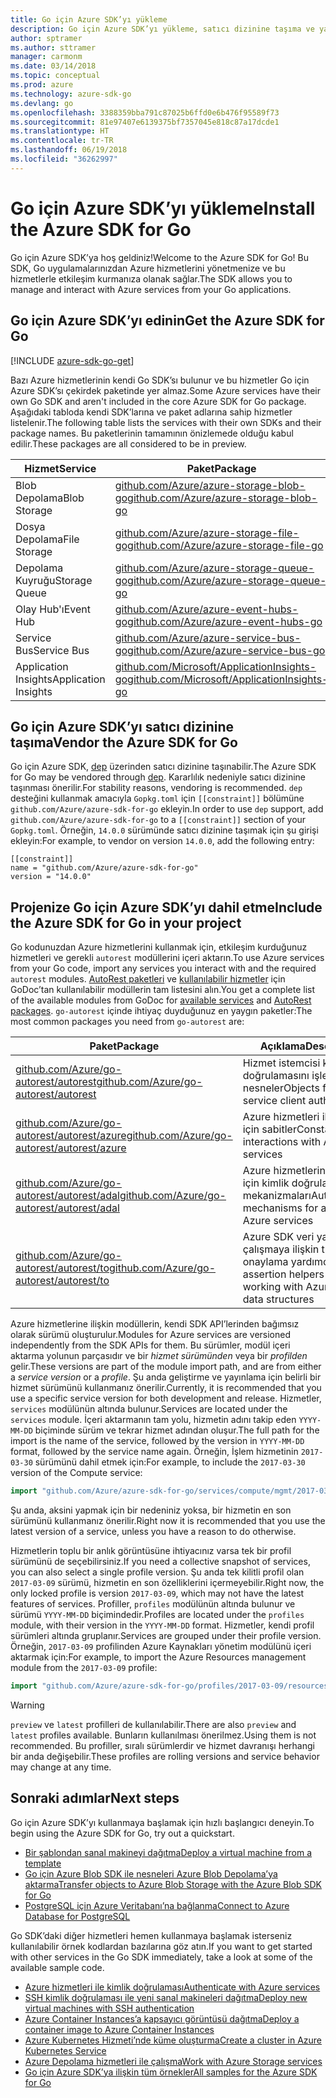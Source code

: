```yaml
---
title: Go için Azure SDK’yı yükleme
description: Go için Azure SDK’yı yükleme, satıcı dizinine taşıma ve yapılandırma.
author: sptramer
ms.author: sttramer
manager: carmonm
ms.date: 03/14/2018
ms.topic: conceptual
ms.prod: azure
ms.technology: azure-sdk-go
ms.devlang: go
ms.openlocfilehash: 3388359bba791c87025b6ffd0e6b476f95589f73
ms.sourcegitcommit: 81e97407e6139375bf7357045e818c87a17dcde1
ms.translationtype: HT
ms.contentlocale: tr-TR
ms.lasthandoff: 06/19/2018
ms.locfileid: "36262997"
---
```

# <a name="install-the-azure-sdk-for-go"></a><span data-ttu-id="8c7c9-103">Go için Azure SDK’yı yükleme</span><span class="sxs-lookup"><span data-stu-id="8c7c9-103">Install the Azure SDK for Go</span></span>

<span data-ttu-id="8c7c9-104">Go için Azure SDK’ya hoş geldiniz!</span><span class="sxs-lookup"><span data-stu-id="8c7c9-104">Welcome to the Azure SDK for Go!</span></span> <span data-ttu-id="8c7c9-105">Bu SDK, Go uygulamalarınızdan Azure hizmetlerini yönetmenize ve bu hizmetlerle etkileşim kurmanıza olanak sağlar.</span><span class="sxs-lookup"><span data-stu-id="8c7c9-105">The SDK allows you to manage and interact with Azure services from your Go applications.</span></span>

## <a name="get-the-azure-sdk-for-go"></a><span data-ttu-id="8c7c9-106">Go için Azure SDK’yı edinin</span><span class="sxs-lookup"><span data-stu-id="8c7c9-106">Get the Azure SDK for Go</span></span>

[!INCLUDE [azure-sdk-go-get](includes/azure-sdk-go-get.md)]

<span data-ttu-id="8c7c9-107">Bazı Azure hizmetlerinin kendi Go SDK’sı bulunur ve bu hizmetler Go için Azure SDK’sı çekirdek paketinde yer almaz.</span><span class="sxs-lookup"><span data-stu-id="8c7c9-107">Some Azure services have their own Go SDK and aren't included in the core Azure SDK for Go package.</span></span> <span data-ttu-id="8c7c9-108">Aşağıdaki tabloda kendi SDK’larına ve paket adlarına sahip hizmetler listelenir.</span><span class="sxs-lookup"><span data-stu-id="8c7c9-108">The following table lists the services with their own SDKs and their package names.</span></span> <span data-ttu-id="8c7c9-109">Bu paketlerinin tamamının önizlemede olduğu kabul edilir.</span><span class="sxs-lookup"><span data-stu-id="8c7c9-109">These packages are all considered to be in preview.</span></span>

| <span data-ttu-id="8c7c9-110">Hizmet</span><span class="sxs-lookup"><span data-stu-id="8c7c9-110">Service</span></span> | <span data-ttu-id="8c7c9-111">Paket</span><span class="sxs-lookup"><span data-stu-id="8c7c9-111">Package</span></span> |
|---------|---------|
| <span data-ttu-id="8c7c9-112">Blob Depolama</span><span class="sxs-lookup"><span data-stu-id="8c7c9-112">Blob Storage</span></span> | [<span data-ttu-id="8c7c9-113">github.com/Azure/azure-storage-blob-go</span><span class="sxs-lookup"><span data-stu-id="8c7c9-113">github.com/Azure/azure-storage-blob-go</span></span>](https://github.com/Azure/azure-storage-blob-go) |
| <span data-ttu-id="8c7c9-114">Dosya Depolama</span><span class="sxs-lookup"><span data-stu-id="8c7c9-114">File Storage</span></span> | [<span data-ttu-id="8c7c9-115">github.com/Azure/azure-storage-file-go</span><span class="sxs-lookup"><span data-stu-id="8c7c9-115">github.com/Azure/azure-storage-file-go</span></span>](https://github.com/Azure/azure-storage-file-go) |
| <span data-ttu-id="8c7c9-116">Depolama Kuyruğu</span><span class="sxs-lookup"><span data-stu-id="8c7c9-116">Storage Queue</span></span> | [<span data-ttu-id="8c7c9-117">github.com/Azure/azure-storage-queue-go</span><span class="sxs-lookup"><span data-stu-id="8c7c9-117">github.com/Azure/azure-storage-queue-go</span></span>](https://github.com/Azure/azure-storage-queue-go) |
| <span data-ttu-id="8c7c9-118">Olay Hub'ı</span><span class="sxs-lookup"><span data-stu-id="8c7c9-118">Event Hub</span></span> | [<span data-ttu-id="8c7c9-119">github.com/Azure/azure-event-hubs-go</span><span class="sxs-lookup"><span data-stu-id="8c7c9-119">github.com/Azure/azure-event-hubs-go</span></span>](https://github.com/Azure/azure-event-hubs-go) |
| <span data-ttu-id="8c7c9-120">Service Bus</span><span class="sxs-lookup"><span data-stu-id="8c7c9-120">Service Bus</span></span> | [<span data-ttu-id="8c7c9-121">github.com/Azure/azure-service-bus-go</span><span class="sxs-lookup"><span data-stu-id="8c7c9-121">github.com/Azure/azure-service-bus-go</span></span>](https://github.com/Azure/azure-service-bus-go) |
| <span data-ttu-id="8c7c9-122">Application Insights</span><span class="sxs-lookup"><span data-stu-id="8c7c9-122">Application Insights</span></span> | [<span data-ttu-id="8c7c9-123">github.com/Microsoft/ApplicationInsights-go</span><span class="sxs-lookup"><span data-stu-id="8c7c9-123">github.com/Microsoft/ApplicationInsights-go</span></span>](https://github.com/Microsoft/ApplicationInsights-go) |

## <a name="vendor-the-azure-sdk-for-go"></a><span data-ttu-id="8c7c9-124">Go için Azure SDK’yı satıcı dizinine taşıma</span><span class="sxs-lookup"><span data-stu-id="8c7c9-124">Vendor the Azure SDK for Go</span></span>

<span data-ttu-id="8c7c9-125">Go için Azure SDK, [dep](https://github.com/golang/dep) üzerinden satıcı dizinine taşınabilir.</span><span class="sxs-lookup"><span data-stu-id="8c7c9-125">The Azure SDK for Go may be vendored through [dep](https://github.com/golang/dep).</span></span> <span data-ttu-id="8c7c9-126">Kararlılık nedeniyle satıcı dizinine taşınması önerilir.</span><span class="sxs-lookup"><span data-stu-id="8c7c9-126">For stability reasons, vendoring is recommended.</span></span> <span data-ttu-id="8c7c9-127">`dep` desteğini kullanmak amacıyla `Gopkg.toml` için `[[constraint]]` bölümüne `github.com/Azure/azure-sdk-for-go` ekleyin.</span><span class="sxs-lookup"><span data-stu-id="8c7c9-127">In order to use `dep` support, add `github.com/Azure/azure-sdk-for-go` to a `[[constraint]]` section of your `Gopkg.toml`.</span></span> <span data-ttu-id="8c7c9-128">Örneğin, `14.0.0` sürümünde satıcı dizinine taşımak için şu girişi ekleyin:</span><span class="sxs-lookup"><span data-stu-id="8c7c9-128">For example, to vendor on version `14.0.0`, add the following entry:</span></span>

```
[[constraint]]
name = "github.com/Azure/azure-sdk-for-go"
version = "14.0.0"
```

## <a name="include-the-azure-sdk-for-go-in-your-project"></a><span data-ttu-id="8c7c9-129">Projenize Go için Azure SDK’yı dahil etme</span><span class="sxs-lookup"><span data-stu-id="8c7c9-129">Include the Azure SDK for Go in your project</span></span>

<span data-ttu-id="8c7c9-130">Go kodunuzdan Azure hizmetlerini kullanmak için, etkileşim kurduğunuz hizmetleri ve gerekli `autorest` modüllerini içeri aktarın.</span><span class="sxs-lookup"><span data-stu-id="8c7c9-130">To use Azure services from your Go code, import any services you interact with and the required `autorest` modules.</span></span>
<span data-ttu-id="8c7c9-131">[AutoRest paketleri](https://godoc.org/github.com/Azure/go-autorest) ve [kullanılabilir hizmetler](https://godoc.org/github.com/Azure/azure-sdk-for-go) için GoDoc’tan kullanılabilir modüllerin tam listesini alın.</span><span class="sxs-lookup"><span data-stu-id="8c7c9-131">You get a complete list of the available modules from GoDoc for [available services](https://godoc.org/github.com/Azure/azure-sdk-for-go) and [AutoRest packages](https://godoc.org/github.com/Azure/go-autorest).</span></span> <span data-ttu-id="8c7c9-132">`go-autorest` içinde ihtiyaç duyduğunuz en yaygın paketler:</span><span class="sxs-lookup"><span data-stu-id="8c7c9-132">The most common packages you need from `go-autorest` are:</span></span>

| <span data-ttu-id="8c7c9-133">Paket</span><span class="sxs-lookup"><span data-stu-id="8c7c9-133">Package</span></span> | <span data-ttu-id="8c7c9-134">Açıklama</span><span class="sxs-lookup"><span data-stu-id="8c7c9-134">Description</span></span> |
|---------|-------------|
| <span data-ttu-id="8c7c9-135">[github.com/Azure/go-autorest/autorest][autorest]</span><span class="sxs-lookup"><span data-stu-id="8c7c9-135">[github.com/Azure/go-autorest/autorest][autorest]</span></span> | <span data-ttu-id="8c7c9-136">Hizmet istemcisi kimlik doğrulamasını işlemek için nesneler</span><span class="sxs-lookup"><span data-stu-id="8c7c9-136">Objects for handling service client authentication</span></span> |
| <span data-ttu-id="8c7c9-137">[github.com/Azure/go-autorest/autorest/azure][autorest/azure]</span><span class="sxs-lookup"><span data-stu-id="8c7c9-137">[github.com/Azure/go-autorest/autorest/azure][autorest/azure]</span></span> | <span data-ttu-id="8c7c9-138">Azure hizmetleri ile etkileşim için sabitler</span><span class="sxs-lookup"><span data-stu-id="8c7c9-138">Constants for interactions with Azure services</span></span> |
| <span data-ttu-id="8c7c9-139">[github.com/Azure/go-autorest/autorest/adal][autorest/adal]</span><span class="sxs-lookup"><span data-stu-id="8c7c9-139">[github.com/Azure/go-autorest/autorest/adal][autorest/adal]</span></span> | <span data-ttu-id="8c7c9-140">Azure hizmetlerine erişmek için kimlik doğrulaması mekanizmaları</span><span class="sxs-lookup"><span data-stu-id="8c7c9-140">Authentication mechanisms for accessing Azure services</span></span> |
| <span data-ttu-id="8c7c9-141">[github.com/Azure/go-autorest/autorest/to][autorest/to]</span><span class="sxs-lookup"><span data-stu-id="8c7c9-141">[github.com/Azure/go-autorest/autorest/to][autorest/to]</span></span> | <span data-ttu-id="8c7c9-142">Azure SDK veri yapıları ile çalışmaya ilişkin tür onaylama yardımcıları</span><span class="sxs-lookup"><span data-stu-id="8c7c9-142">Type assertion helpers for working with Azure SDK data structures</span></span> |

[autorest]: https://godoc.org/github.com/Azure/go-autorest/autorest
[autorest/azure]: https://godoc.org/github.com/Azure/go-autorest/autorest/azure
[autorest/adal]: https://godoc.org/github.com/Azure/go-autorest/autorest/adal
[autorest/to]: https://godoc.org/github.com/Azure/go-autorest/autorest/to

<span data-ttu-id="8c7c9-143">Azure hizmetlerine ilişkin modüllerin, kendi SDK API’lerinden bağımsız olarak sürümü oluşturulur.</span><span class="sxs-lookup"><span data-stu-id="8c7c9-143">Modules for Azure services are versioned independently from the SDK APIs for them.</span></span> <span data-ttu-id="8c7c9-144">Bu sürümler, modül içeri aktarma yolunun parçasıdır ve bir _hizmet sürümünden_ veya bir _profilden_ gelir.</span><span class="sxs-lookup"><span data-stu-id="8c7c9-144">These versions are part of the module import path, and are from either a _service version_ or a _profile_.</span></span> <span data-ttu-id="8c7c9-145">Şu anda geliştirme ve yayınlama için belirli bir hizmet sürümünü kullanmanız önerilir.</span><span class="sxs-lookup"><span data-stu-id="8c7c9-145">Currently, it is recommended that you use a specific service version for both development and release.</span></span> <span data-ttu-id="8c7c9-146">Hizmetler, `services` modülünün altında bulunur.</span><span class="sxs-lookup"><span data-stu-id="8c7c9-146">Services are located under the `services` module.</span></span> <span data-ttu-id="8c7c9-147">İçeri aktarmanın tam yolu, hizmetin adını takip eden `YYYY-MM-DD` biçiminde sürüm ve tekrar hizmet adından oluşur.</span><span class="sxs-lookup"><span data-stu-id="8c7c9-147">The full path for the import is the name of the service, followed by the version in `YYYY-MM-DD` format, followed by the service name again.</span></span> <span data-ttu-id="8c7c9-148">Örneğin, İşlem hizmetinin `2017-03-30` sürümünü dahil etmek için:</span><span class="sxs-lookup"><span data-stu-id="8c7c9-148">For example, to include the `2017-03-30` version of the Compute service:</span></span>

```go
import "github.com/Azure/azure-sdk-for-go/services/compute/mgmt/2017-03-30/compute"
```

<span data-ttu-id="8c7c9-149">Şu anda, aksini yapmak için bir nedeniniz yoksa, bir hizmetin en son sürümünü kullanmanız önerilir.</span><span class="sxs-lookup"><span data-stu-id="8c7c9-149">Right now it is recommended that you use the latest version of a service, unless you have a reason to do otherwise.</span></span>

<span data-ttu-id="8c7c9-150">Hizmetlerin toplu bir anlık görüntüsüne ihtiyacınız varsa tek bir profil sürümünü de seçebilirsiniz.</span><span class="sxs-lookup"><span data-stu-id="8c7c9-150">If you need a collective snapshot of services, you can also select a single profile version.</span></span> <span data-ttu-id="8c7c9-151">Şu anda tek kilitli profil olan `2017-03-09` sürümü, hizmetin en son özelliklerini içermeyebilir.</span><span class="sxs-lookup"><span data-stu-id="8c7c9-151">Right now, the only locked profile is version `2017-03-09`, which may not have the latest features of services.</span></span> <span data-ttu-id="8c7c9-152">Profiller, `profiles` modülünün altında bulunur ve sürümü `YYYY-MM-DD` biçimindedir.</span><span class="sxs-lookup"><span data-stu-id="8c7c9-152">Profiles are located under the `profiles` module, with their version in the `YYYY-MM-DD` format.</span></span> <span data-ttu-id="8c7c9-153">Hizmetler, kendi profil sürümleri altında gruplanır.</span><span class="sxs-lookup"><span data-stu-id="8c7c9-153">Services are grouped under their profile version.</span></span> <span data-ttu-id="8c7c9-154">Örneğin, `2017-03-09` profilinden Azure Kaynakları yönetim modülünü içeri aktarmak için:</span><span class="sxs-lookup"><span data-stu-id="8c7c9-154">For example, to import the Azure Resources management module from the `2017-03-09` profile:</span></span>

```go
import "github.com/Azure/azure-sdk-for-go/profiles/2017-03-09/resources/mgmt/resources"
```

> [!WARNING]
> <span data-ttu-id="8c7c9-155">`preview` ve `latest` profilleri de kullanılabilir.</span><span class="sxs-lookup"><span data-stu-id="8c7c9-155">There are also `preview` and `latest` profiles available.</span></span> <span data-ttu-id="8c7c9-156">Bunların kullanılması önerilmez.</span><span class="sxs-lookup"><span data-stu-id="8c7c9-156">Using them is not recommended.</span></span> <span data-ttu-id="8c7c9-157">Bu profiller, sıralı sürümlerdir ve hizmet davranışı herhangi bir anda değişebilir.</span><span class="sxs-lookup"><span data-stu-id="8c7c9-157">These profiles are rolling versions and service behavior may change at any time.</span></span>

## <a name="next-steps"></a><span data-ttu-id="8c7c9-158">Sonraki adımlar</span><span class="sxs-lookup"><span data-stu-id="8c7c9-158">Next steps</span></span>

<span data-ttu-id="8c7c9-159">Go için Azure SDK’yı kullanmaya başlamak için hızlı başlangıcı deneyin.</span><span class="sxs-lookup"><span data-stu-id="8c7c9-159">To begin using the Azure SDK for Go, try out a quickstart.</span></span>

* [<span data-ttu-id="8c7c9-160">Bir şablondan sanal makineyi dağıtma</span><span class="sxs-lookup"><span data-stu-id="8c7c9-160">Deploy a virtual machine from a template</span></span>](azure-sdk-go-qs-vm.md)
* [<span data-ttu-id="8c7c9-161">Go için Azure Blob SDK ile nesneleri Azure Blob Depolama’ya aktarma</span><span class="sxs-lookup"><span data-stu-id="8c7c9-161">Transfer objects to Azure Blob Storage with the Azure Blob SDK for Go</span></span>](/azure/storage/blobs/storage-quickstart-blobs-go?toc=%2fgo%2fazure%2ftoc.json)
* [<span data-ttu-id="8c7c9-162">PostgreSQL için Azure Veritabanı’na bağlanma</span><span class="sxs-lookup"><span data-stu-id="8c7c9-162">Connect to Azure Database for PostgreSQL</span></span>](/azure/postgresql/connect-go?toc=%2fgo%2fazure%2ftoc.json)

<span data-ttu-id="8c7c9-163">Go SDK’daki diğer hizmetleri hemen kullanmaya başlamak isterseniz kullanılabilir örnek kodlardan bazılarına göz atın.</span><span class="sxs-lookup"><span data-stu-id="8c7c9-163">If you want to get started with other services in the Go SDK immediately, take a look at some of the available sample code.</span></span>

* [<span data-ttu-id="8c7c9-164">Azure hizmetleri ile kimlik doğrulaması</span><span class="sxs-lookup"><span data-stu-id="8c7c9-164">Authenticate with Azure services</span></span>](https://github.com/Azure-Samples/azure-sdk-for-go-samples/tree/master/iam)
* [<span data-ttu-id="8c7c9-165">SSH kimlik doğrulaması ile yeni sanal makineleri dağıtma</span><span class="sxs-lookup"><span data-stu-id="8c7c9-165">Deploy new virtual machines with SSH authentication</span></span>](https://github.com/Azure-Samples/azure-sdk-for-go-samples/tree/master/compute)
* [<span data-ttu-id="8c7c9-166">Azure Container Instances’a kapsayıcı görüntüsü dağıtma</span><span class="sxs-lookup"><span data-stu-id="8c7c9-166">Deploy a container image to Azure Container Instances</span></span>](https://github.com/Azure-Samples/azure-sdk-for-go-samples/tree/master/containerinstance)
* [<span data-ttu-id="8c7c9-167">Azure Kubernetes Hizmeti’nde küme oluşturma</span><span class="sxs-lookup"><span data-stu-id="8c7c9-167">Create a cluster in Azure Kubernetes Service</span></span>](https://github.com/Azure-Samples/azure-sdk-for-go-samples/tree/master/containerservice)
* [<span data-ttu-id="8c7c9-168">Azure Depolama hizmetleri ile çalışma</span><span class="sxs-lookup"><span data-stu-id="8c7c9-168">Work with Azure Storage services</span></span>](https://github.com/Azure-Samples/azure-sdk-for-go-samples/tree/master/storage)
* [<span data-ttu-id="8c7c9-169">Go için Azure SDK’ya ilişkin tüm örnekler</span><span class="sxs-lookup"><span data-stu-id="8c7c9-169">All samples for the Azure SDK for Go</span></span>](https://github.com/azure-samples/azure-sdk-for-go-samples)
